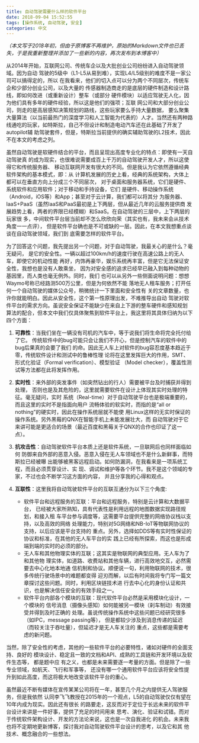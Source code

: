 ```yaml
---
title: 自动驾驶需要什么样的软件平台
date: 2018-09-04 15:52:55
tags: [操作系统, 自动驾驶, 安全]
categories: 中文
---
```


*（本文写于2018年初，但由于原博客不再维护，原始的Markdown文件也已丢失，于是我重新整理并添加了一些新的内容，再次发布到本博客中）*

从2014年开始，互联网公司、传统车企以及大批创业公司纷纷进入自动驾驶领域。因为自动
驾驶的5级中（L1-L5从易到难），实现L4/L5级别的难度不是一家公司可以搞得定的，所以
在我看来，他们的切入点可以分为两个不同层次，传统车企和少部分创业公司，以及大量的
传感器制造商走的是底层的硬件制造和设计路线，即如何改进（或重新设计）整车（或部分
硬件模块）以适应驾驶无人化，因为他们具有多年的硬件经验，所以这是他们的强项；互联
网公司和大部分创业公司，则走的是高层感知决策规划的路线，这些玩家要么手持大量数据，
要么聚集大量算法（以当前最热门的深度学习和人工智能为代表的）人才。当然还有两种路
线通吃的玩家，如特斯拉，自己不但设计和制造电动汽车还在此基础了开发了autopilot辅
助驾驶套件，但是，特斯拉当前提供的确实辅助驾驶的L2技术，因此不在本文的考虑之列。

虽然自动驾驶是软硬件结合的平台，而且呈现出高度专业化的特点：即使有一天自动驾驶真
的成为现实，也很难说需要成百上千万的自动驾驶开发人才，所以这使得它和传统服务器、
移动互联网开发有很大的不同。但是我认为它依然遵循经典软件架构的基本模式，即：从
计算机发展的历史上看，经典的系统架构，大体上都可以在垂直方向上分成三个不同层次，
对于桌面和服务器系统，它们是硬件、系统软件和应用软件；对于移动和手持设备，它们
是硬件、移动操作系统（Android，iOS等）和App；甚至对于云计算，我们都可以将其分
为服务器、IaaS+PaaS（虽然IaaS和PaaS最初是上下两层，但从最近几年的云服务提供商
发展趋势上看，两者的界限已经模糊）和SaaS。在自动驾驶的三层中，上下两层的玩家很
多，中间软件平台层当前却不怎么欣欣向荣（其实也有，我未来会从技术角度一一点评），
但是软件平台确也是不可或缺的一层。因此，在本文我想重点谈谈在自动驾驶领域，我们到
底需要怎样的软件平台。

为了回答这个问题，我先提出另一个问题，对于自动驾驶，我最关心的是什么？毫无疑问，
是它的安全性。一辆以超过100km/h的速度行驶在高速公路上的无人车，即使它的机动性能
再好，内饰再豪华，娱乐系统再丰富，但是它无法保证安全性，我想也是没有人敢乘坐，
因为对安全感的追求已经早已融入到每种动物的基因里，而人类也毫无例外。同时，我们
也可以从另外一些侧面说明问题：想想Waymo号称已经路测500万公里，但是为何依然不能
落地无人租车服务；打开任何一个自动驾驶的媒体公众号，稍微统计一下里面和安全性有
关的文章数量，也许你就能明白。因此从安全性，这个第一性原理出发，不难推导出自动
驾驶对软件平台的需求方向。虽说安全保证不能缺少在来自上下游的整车硬件和感知规划
算法的配合，但本文中我们仅具体聚焦到软件平台上，我这里将其具体归纳为以下四个方面：

1. **可靠性**：当我们坐在一辆没有司机的汽车中，等于说我们将生命将完全托付给了它。
传统软件中的bug可能只会让我们不开心，但是控制汽车的软件中的bug后果真的会要了我们
的命。因此无人车上对软件的bug容忍度基本趋近于零，传统软件设计和测试中的鲁棒性理
论将在这里发挥巨大的作用，SMT、形式化验证（Formal verification）、模型验证
（Model checker），覆盖性测试等方法都在此将发挥作用。

2. **实时性**：来外部的突发事件（如突然钻出的行人）需要被平台及时捕获并得到处理，
否则也是及其危险的，这里就需要软件在设计上体现其实时处理的特征。毫无疑问，实时
系统（Real-time）对于自动驾驶平台也是极端重要的，而且这里的实时不是指面向用户
流畅体验的软实时，而指的是“all or nothing”的硬实时，因此在操作系统层就不能使
用Linux这样的无实时保证的操作系统。另外黑莓的QNX在智能手机上未能发展壮大，而
自动驾驶对于它来讲可能是更适合的场景（最近百度和黑莓关于QNX的合作也印证了这一点）。

3. **抗攻击性**：自动驾驶软件平台本质上还是软件系统，一旦联网后也同样面临如何
防御来自外部的恶意入侵。恶意入侵在无人车领域也不是什么新鲜事，而特斯拉已经被曝
出能够被黑客远程启动。如何防漏洞，在我看来是一项系统工程，而且必须贯穿设计、实
现、调试和维护等各个环节。我不是这个领域的专家，不过也会不断学习这方面的内容，
并且分享我的心得和观点。

4.  **互联性**：这里我将自动驾驶软件平台的互联互通分为以下三个角度:

    * 软件平台和远程服务的互联：平台和远程服务，特别是云计算和大数据平台，
    已经被大家所熟知，具有代表性是利用远程的地图数据实现路径规划，和接入租
    车平台参与调度等，这需要平台提供完整的网络协议栈以支持，以及高效的网络
    处理能力，特别对5G网络和NB-IoT等物联网协议的支持，以后应该是平台支持的
    重点。另外，选择如DDS等有实时性保证的协议和标准，在其他的无人车平台的实
    践上已经有所探索，而这也是形成端到端的实时的必须的部分。
    * 无人车和其他物理实体的互联；这其实是物联网的典型应用。无人车为了和其他物
    理实体，如道路、收费站和其他车辆，进行高效地交互，必然需要去中心化地本地通
    信机制和协议。顺便说一句，利用物联网的技术，很多传统行驶场景中的难题都变得
    迎刃而解，以后有时间我将专门写一篇文章探讨这些问题。同时，利用区块链技术进
    行去中心化的身份认证和共识，也是解决信任安全的有效手段之一。
    * 软件平台内部各个模块的互联：现代软件平台必然是采用模块化设计，一个模块的
    信号消息（摄像头感知）如何能被另一模块（刹车制动）有效接受并得到及时正确的
    处理。虽说传统操作系统中这些问题已经研究很多（如IPC，message passing等），
    但是都较少涉及到消息传递的延迟（而较关注于吞吐量），但延迟才是无人车关注的
    重点，这些都是需要考虑的新问题。
  
当然，除了安全性的考虑，其他的一些软件平台的必要特性，诸如对硬件的全面支持、良好的
模块设计、稳定且一致的文档和API、成熟的工具链和开发环境以及软件生态等， 都是题中应
有之义，也都是未来需要逐一考量的方面。但是除了一些专业领域，如航天、飞行和军事等，
还没有哪一个通用软件平台应该将安全性提升到如此高度，而这将极大地改变该软件平台的重心。

虽然最近不断有媒体在宣传某某公司将在一年，甚至几个月之内提供无人驾驶服务，但是我依然
认同李飞飞教授在2015年的一个观点，L5的自动驾驶仅仅有望在10年内成为现实。因此还有很长
的路要走，这反而对于定位于长远未来的软件平台设计来讲是一件好事，提供了充足的时间用来
思考、演化、验证和试错。而对于传统软件架构设计、开发的方法论来说，这也是一次自我进化
的机会。未来我也将不定期地更新博客，探讨我对自动驾驶软件平台设计的思考，以及它和其
他技术、概念融合的一些想法。
